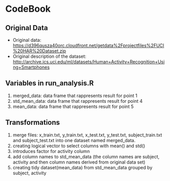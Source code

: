 # CodeBook

## Original Data
- Original data: <https://d396qusza40orc.cloudfront.net/getdata%2Fprojectfiles%2FUCI%20HAR%20Dataset.zip>
- Original description of the dataset: <http://archive.ics.uci.edu/ml/datasets/Human+Activity+Recognition+Using+Smartphones>

## Variables in run_analysis.R
1. merged_data: data frame that rappresents result for point 1
2. std_mean_data: data frame that rappresents result for point 4
3. mean_data: data frame that rappresents result for point 5

## Transformations
1. merge files: x_train.txt, y_train.txt, x_test.txt, y_test.txt, subject_train.txt
and subject_test.txt into one dataset named merged_data.
2. creating logical vector to select columns with mean() and std()
3. introduces factor for activity column
4. add column names to std_mean_data  (the column names are subject, activity and then column
names derived from original data set)
5. creating tidy dataset(mean_data) from std_mean_data grouped by subject, activity